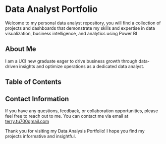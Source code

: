 # Data Analyst Portfolio
Welcome to my personal data analyst repository, you will find a collection of projects and dashboards that demonstrate my skills and expertise in data visualization, business intelligence, and analytics using Power BI

## About Me
I am a UCI new graduate eager to drive business growth through data-driven insights and optimize operations as a dedicated data analyst.

## Table of Contents

## Contact Information

If you have any questions, feedback, or collaboration opportunities, please feel free to reach out to me. You can contact me via email at [terry.tu700gmail.com](mailto:terry.tu700gmail.com)

Thank you for visiting my Data Analysis Portfolio! I hope you find my projects informative and insightful.
